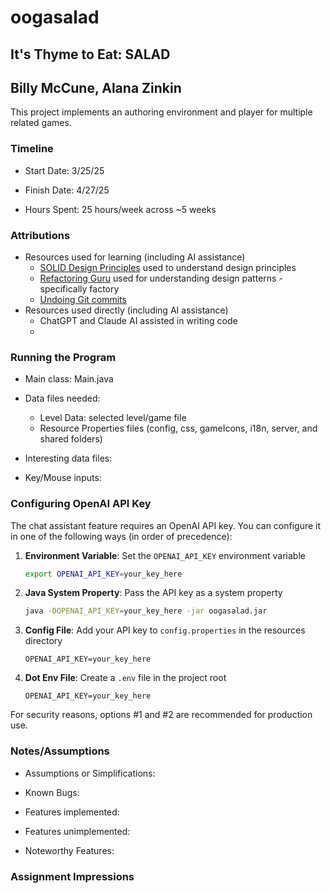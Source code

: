 # oogasalad
## It's Thyme to Eat: SALAD
## Billy McCune, Alana Zinkin


This project implements an authoring environment and player for multiple related games.

### Timeline

 * Start Date: 3/25/25

 * Finish Date: 4/27/25

 * Hours Spent: 25 hours/week across ~5 weeks


### Attributions

 * Resources used for learning (including AI assistance)
   * [SOLID Design Principles](https://www.digitalocean.com/community/conceptual-articles/s-o-l-i-d-the-first-five-principles-of-object-oriented-design#single-responsibility-principle) used to understand design principles
   * [Refactoring Guru](https://refactoring.guru/design-patterns/factory-method) used for understanding design patterns - specifically factory
   * [Undoing Git commits](https://stackoverflow.com/questions/22682870/how-can-i-undo-pushed-commits-using-git) 
 * Resources used directly (including AI assistance)
   * ChatGPT and Claude AI assisted in writing code
   * 


### Running the Program

 * Main class: Main.java

 * Data files needed: 
   * Level Data: selected level/game file
   * Resource Properties files (config, css, gameIcons, i18n, server, and shared folders)

 * Interesting data files:

 * Key/Mouse inputs:

### Configuring OpenAI API Key

The chat assistant feature requires an OpenAI API key. You can configure it in one of the following ways (in order of precedence):

1. **Environment Variable**: Set the `OPENAI_API_KEY` environment variable
   ```bash
   export OPENAI_API_KEY=your_key_here
   ```

2. **Java System Property**: Pass the API key as a system property
   ```bash
   java -DOPENAI_API_KEY=your_key_here -jar oogasalad.jar
   ```

3. **Config File**: Add your API key to `config.properties` in the resources directory
   ```properties
   OPENAI_API_KEY=your_key_here
   ```

4. **Dot Env File**: Create a `.env` file in the project root
   ```
   OPENAI_API_KEY=your_key_here
   ```

For security reasons, options #1 and #2 are recommended for production use.


### Notes/Assumptions

 * Assumptions or Simplifications:

 * Known Bugs:

 * Features implemented:

 * Features unimplemented:

 * Noteworthy Features:



### Assignment Impressions


